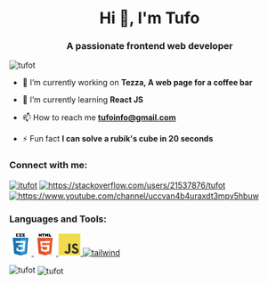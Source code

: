 <h1 align="center">Hi 👋, I'm Tufo</h1>
<h3 align="center">A passionate frontend web developer</h3>

<p align="left"> <img src="https://komarev.com/ghpvc/?username=tufot&label=Profile%20views&color=0e75b6&style=flat" alt="tufot" /> </p>

- 🔭 I’m currently working on **Tezza, A web page for a coffee bar**

- 🌱 I’m currently learning **React JS**

- 📫 How to reach me **tufoinfo@gmail.com**

- ⚡ Fun fact **I can solve a rubik's cube in 20 seconds**

<h3 align="left">Connect with me:</h3>
<p align="left">
<a href="https://twitter.com/itufot" target="blank"><img align="center" src="https://raw.githubusercontent.com/rahuldkjain/github-profile-readme-generator/master/src/images/icons/Social/twitter.svg" alt="itufot" height="30" width="40" /></a>
<a href="https://stackoverflow.com/users/https://stackoverflow.com/users/21537876/tufot" target="blank"><img align="center" src="https://raw.githubusercontent.com/rahuldkjain/github-profile-readme-generator/master/src/images/icons/Social/stack-overflow.svg" alt="https://stackoverflow.com/users/21537876/tufot" height="30" width="40" /></a>
<a href="https://www.youtube.com/c/https://www.youtube.com/channel/uccvan4b4uraxdt3mpv5hbuw" target="blank"><img align="center" src="https://raw.githubusercontent.com/rahuldkjain/github-profile-readme-generator/master/src/images/icons/Social/youtube.svg" alt="https://www.youtube.com/channel/uccvan4b4uraxdt3mpv5hbuw" height="30" width="40" /></a>
</p>

<h3 align="left">Languages and Tools:</h3>
<p align="left"> <a href="https://www.w3schools.com/css/" target="_blank" rel="noreferrer"> <img src="https://raw.githubusercontent.com/devicons/devicon/master/icons/css3/css3-original-wordmark.svg" alt="css3" width="40" height="40"/> </a> <a href="https://www.w3.org/html/" target="_blank" rel="noreferrer"> <img src="https://raw.githubusercontent.com/devicons/devicon/master/icons/html5/html5-original-wordmark.svg" alt="html5" width="40" height="40"/> </a> <a href="https://developer.mozilla.org/en-US/docs/Web/JavaScript" target="_blank" rel="noreferrer"> <img src="https://raw.githubusercontent.com/devicons/devicon/master/icons/javascript/javascript-original.svg" alt="javascript" width="40" height="40"/> </a> <a href="https://tailwindcss.com/" target="_blank" rel="noreferrer"> <img src="https://www.vectorlogo.zone/logos/tailwindcss/tailwindcss-icon.svg" alt="tailwind" width="40" height="40"/> </a> </p>

<p><img align="left" src="https://github-readme-stats.vercel.app/api/top-langs?username=tufot&show_icons=true&locale=en&layout=compact" alt="tufot" /></p>

<p>&nbsp;<img align="center" src="https://github-readme-stats.vercel.app/api?username=tufot&show_icons=true&locale=en" alt="tufot" /></p>
